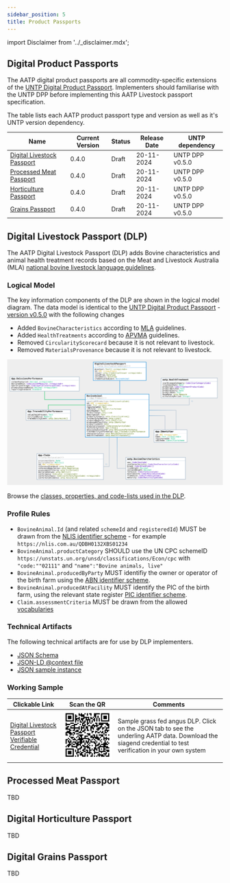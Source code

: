 ```yaml
---
sidebar_position: 5
title: Product Passports
---
```


import Disclaimer from '../\_disclaimer.mdx';

<Disclaimer />



## Digital Product Passports

The AATP digital product passports are all commodity-specific extensions of the [UNTP Digital Product Passport](https://uncefact.github.io/spec-untp/docs/specification/DigitalProductPassport). Implementers should familiarise with the UNTP DPP before implementing this AATP Livestock passport specification.

The table lists each AATP product passport type and version as well as it's UNTP version dependency.

| Name | Current Version |Status| Release Date | UNTP dependency |
| --- | ---- | ------ | --- | --- | 
| [Digital Livestock Passport](#digital-livestock-passport-dlp)|  0.4.0| Draft| 20-11-2024 |UNTP DPP v0.5.0|
| [Processed Meat Passport](#processed-meat-passport)|  0.4.0| Draft| 20-11-2024 |UNTP DPP v0.5.0|
| [Horticulture Passport](#digital-horticulture-passport)|  0.4.0| Draft| 20-11-2024 |UNTP DPP v0.5.0|
| [Grains Passport](#digital-grains-passport)|  0.4.0| Draft| 20-11-2024 |UNTP DPP v0.5.0|

## Digital Livestock Passport (DLP)

The AATP Digital Livestock Passport (DLP) adds Bovine characteristics and animal health treatment records based on the Meat and Livestock Australia (MLA) [national bovine livestock language guidelines](https://www.ausmeat.com.au/media/1521/mla-national-livestock-guidelines-2022-web_final_291122.pdf).

### Logical Model

The key information components of the DLP are shown in the logical model diagram.  The data model is identical to the [UNTP Digital Product Passport](https://uncefact.github.io/spec-untp/docs/specification/DigitalProductPassport) - [version v0.5.0](https://jargon.sh/user/unece/DigitalProductPassport/v/0.5.0) with the following changes

* Added `BovineCharacteristics` according to [MLA](https://www.mla.com.au/) guidelines.
* Added `HealthTreatments` according to [APVMA](https://www.apvma.gov.au/) guidelines.
* Removed `CircularityScorecard` because it is not relevant to livestock.
* Removed `MaterialsProvenance` because it is not relevant to livestock.

![AATP DLP Logical Model](../../files/aatp-dlp-model-0.4.0.svg)

Browse the [classes, properties, and code-lists used in the DLP](https://jargon.sh/user/aatp/DigitalLivestockPassport/v/0.4.0/artefacts/readme/render).  

### Profile Rules

* `BovineAnimal.Id` (and related `schemeId` and `registeredId`) MUST be drawn from the [NLIS identifier scheme](Identifiers#national-livestock-identifier-scheme-nlis) - for example `https://nlis.com.au/QDBH0132XBS01234`
* `BovineAnimal.productCategory` SHOULD use the UN CPC schemeID `https://unstats.un.org/unsd/classifications/Econ/cpc` with `"code:""02111"` and `"name":"Bovine animals, live"`
* `BovineAnimal.producedByParty` MUST identifiy the owner or operator of the birth farm using the [ABN identifier scheme](Identifiers#australian-business-number-abn).
* `BovineAnimal.producedAtFacility` MUST identify the PIC of the birth farm, using the relevant state register [PIC identifier scheme](Identifiers#property-identification-codes-pic).
* `Claim.assessmentCriteria` MUST be drawn from the allowed [vocabularies](Vocabularies.md)


### Technical Artifacts

The following technical artifacts are for use by DLP implementers.

* [JSON Schema](../../schema/aatp-dlp-schema-0.4.0.json)
* [JSON-LD @context file](../../schema/aatp-dlp-context-0.4.0.jsonld)
* [JSON sample instance](https://jargon.sh/user/aatp/DigitalLivestockPassport/v/0.4.0/artefacts/jsonSchemas/DigitalLivestockPassport_instance.json?class=DigitalLivestockPassport_instance)

### Working Sample

|Clickable Link|Scan the QR|Comments|
|--|--|--|
|[Digital Livestock Passport Verifiable Credential](https://idr.aatp.showthething.com/nlis/01/QDBH0132XBS01234)|![Digital Livestock Passport Verifiable Credential](aatp-livestock-passport.png)|Sample grass fed angus DLP. Click on the JSON tab to see the underling AATP data. Download the siagend credential to test verification in your own system|


## Processed Meat Passport

TBD

## Digital Horticulture Passport

TBD

## Digital Grains Passport

TBD

